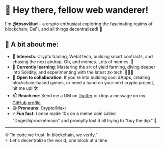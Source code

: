 # 👋 Hey there, fellow web wanderer!

I'm **@tosovklud** – a crypto enthusiast exploring the fascinating realms of blockchain, DeFi, and all things decentralized! 🚀

## 🌌 A bit about me:
- 👀 **Interests**: Crypto trading, Web3 tech, building smart contracts, and chasing the next airdrop. Oh, and memes. Lots of memes. 🐸
- 🌱 **Currently learning**: Mastering the art of yield farming, diving deeper into Solidity, and experimenting with the latest zk-tech. 🧙‍♂️✨
- 💞️ **Open to collaboration**: If you're into building cool dApps, creating blockchain-based games, or need a hand on your next crypto project, hit me up! 🛠️
- 📫 **Reach me**: Send me a DM on [Twitter](https://twitter.com/tosovklud) or drop a message on my [GitHub profile](https://github.com/tosovklud).
- 😄 **Pronouns**: Crypto/Maxi
- ⚡ **Fun fact**: I once made 10x on a meme coin called "Dogeshiprocketmoon" and promptly lost it all trying to "buy the dip." 🎢

---

🌐 “In code we trust. In blockchain, we verify.”  
✨ Let's decentralize the world, one block at a time.  
